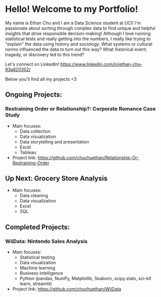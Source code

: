 # Hello! Welcome to my Portfolio!

My name is Ethan Chu and I am a Data Science student at UCI! I'm passionate about sorting through complex data to find unique and helpful insights that drive responsible decison-making! Although I love running statistical tests and really getting into the numbers, I really like trying to "explain" the data using history and sociology. What systems or cultural norms influenced the data to turn out this way? What historical event, tragedy, or discovery led to this trend? 

Let's connect on LinkedIn! https://www.linkedin.com/in/ethan-chu-93a820352/

Below you'll find all my projects <3


## Ongoing Projects: 
### Restraining Order or Relationship?: Corporate Romance Case Study
- Main focuses:
  - Data collection
  - Data visualization
  - Data storytelling and presentation
  - Excel
  - Tableau
- Project link: https://github.com/chuchuethan/Relationship-Or-Restraining-Order

## Up Next: Grocery Store Analysis
- Main focuses:
  - Data cleaning
  - Data visualization
  - Excel
  - SQL

## Completed Projects: 
### WiiData: Nintendo Sales Analysis
- Main focuses:
  - Statistical testing
  - Data visualization
  - Machine learning
  - Business intelligence
  - Python (pandas, NumPy, Matplotlib, Seaborn, scipy.stats, sci-kit learn, streamlit)
- Project link: https://github.com/chuchuethan/WiiData
